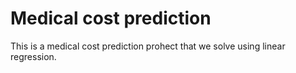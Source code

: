 # Medical cost prediction
This is a medical cost prediction prohect that we solve using linear regression.
